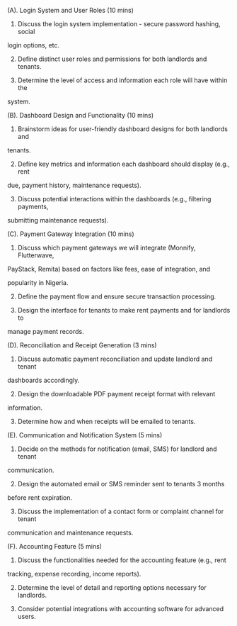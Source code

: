 (A). Login System and User Roles (10 mins)

1. Discuss the login system implementation - secure password hashing, social

login options, etc.

2. Define distinct user roles and permissions for both landlords and tenants.

3. Determine the level of access and information each role will have within the

system.



(B). Dashboard Design and Functionality (10 mins)

1. Brainstorm ideas for user-friendly dashboard designs for both landlords and

tenants.

2. Define key metrics and information each dashboard should display (e.g., rent

due, payment history, maintenance requests).

3. Discuss potential interactions within the dashboards (e.g., filtering payments,

submitting maintenance requests).



(C). Payment Gateway Integration (10 mins)

1. Discuss which payment gateways we will integrate (Monnify, Flutterwave,

PayStack, Remita) based on factors like fees, ease of integration, and

popularity in Nigeria.

2. Define the payment flow and ensure secure transaction processing.

3. Design the interface for tenants to make rent payments and for landlords to

manage payment records.



(D). Reconciliation and Receipt Generation (3 mins)

1. Discuss automatic payment reconciliation and update landlord and tenant

dashboards accordingly.

2. Design the downloadable PDF payment receipt format with relevant

information.

3. Determine how and when receipts will be emailed to tenants.



(E). Communication and Notification System (5 mins)

1. Decide on the methods for notification (email, SMS) for landlord and tenant

communication.

2. Design the automated email or SMS reminder sent to tenants 3 months

before rent expiration.

3. Discuss the implementation of a contact form or complaint channel for tenant

communication and maintenance requests.

 

(F). Accounting Feature (5 mins)

1. Discuss the functionalities needed for the accounting feature (e.g., rent

tracking, expense recording, income reports).

2. Determine the level of detail and reporting options necessary for landlords.

3. Consider potential integrations with accounting software for advanced users.
